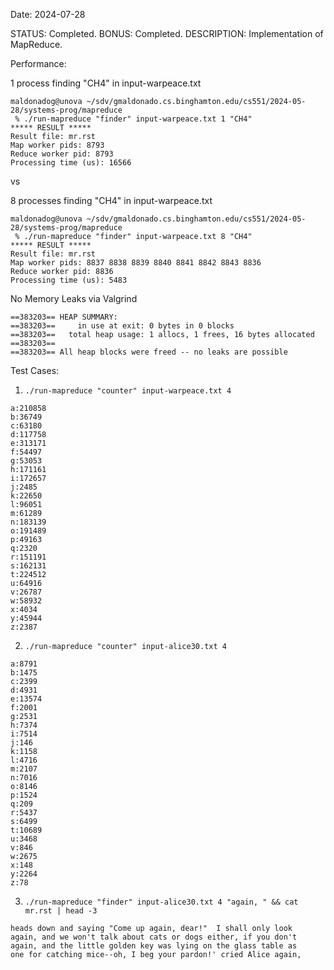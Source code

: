 Date:        2024-07-28

STATUS: Completed.
BONUS:  Completed.
DESCRIPTION: Implementation of MapReduce.

Performance:

1 process finding "CH4" in input-warpeace.txt
```
maldonadog@unova ~/sdv/gmaldonado.cs.binghamton.edu/cs551/2024-05-28/systems-prog/mapreduce
 % ./run-mapreduce "finder" input-warpeace.txt 1 "CH4"
***** RESULT ***** 
Result file: mr.rst
Map worker pids: 8793 
Reduce worker pid: 8793
Processing time (us): 16566
```

vs


8 processes finding "CH4" in input-warpeace.txt
```
maldonadog@unova ~/sdv/gmaldonado.cs.binghamton.edu/cs551/2024-05-28/systems-prog/mapreduce
 % ./run-mapreduce "finder" input-warpeace.txt 8 "CH4"
***** RESULT ***** 
Result file: mr.rst
Map worker pids: 8837 8838 8839 8840 8841 8842 8843 8836 
Reduce worker pid: 8836
Processing time (us): 5483
```

No Memory Leaks via Valgrind
```
==383203== HEAP SUMMARY:
==383203==     in use at exit: 0 bytes in 0 blocks
==383203==   total heap usage: 1 allocs, 1 frees, 16 bytes allocated
==383203== 
==383203== All heap blocks were freed -- no leaks are possible
```

Test Cases:
1. `./run-mapreduce "counter" input-warpeace.txt 4`
```
a:210858
b:36749
c:63180
d:117758
e:313171
f:54497
g:53053
h:171161
i:172657
j:2485
k:22650
l:96051
m:61289
n:183139
o:191489
p:49163
q:2320
r:151191
s:162131
t:224512
u:64916
v:26787
w:58932
x:4034
y:45944
z:2387
```

2. `./run-mapreduce "counter" input-alice30.txt 4`
```
a:8791
b:1475
c:2399
d:4931
e:13574
f:2001
g:2531
h:7374
i:7514
j:146
k:1158
l:4716
m:2107
n:7016
o:8146
p:1524
q:209
r:5437
s:6499
t:10689
u:3468
v:846
w:2675
x:148
y:2264
z:78
```

3. `./run-mapreduce "finder" input-alice30.txt 4 "again, " && cat mr.rst | head -3`
```
heads down and saying "Come up again, dear!"  I shall only look
again, and we won't talk about cats or dogs either, if you don't
again, and the little golden key was lying on the glass table as
one for catching mice--oh, I beg your pardon!' cried Alice again,
```